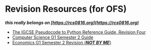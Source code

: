 # Revision Resources (for OFS)

***this really belongs on [https://rcs0816.org](https://rcs0816.org)***

* [The IGCSE Pseudocode to Python Reference Guide, Revision Four](https://ezntek.com/doc/pseudocodereference_rev4.pdf)
* [Computer Science G1 Semester 2 Guide](https://ezntek.com/revision/comp_sci_g1_s2.html)
* [Economics G1 Semester 2 Revision \(***NOT BY ME***\)](https://ezntek.com/revision/econs_g1_s2.pdf)

